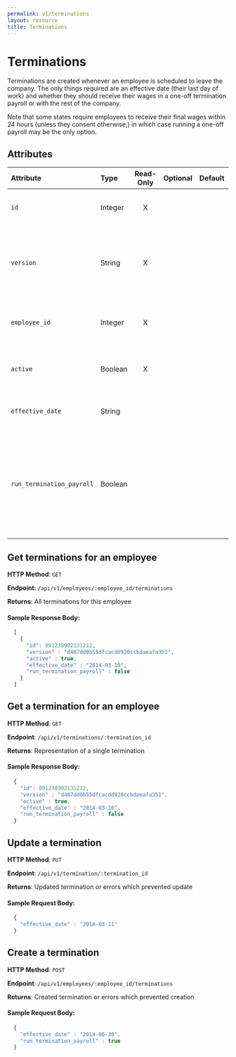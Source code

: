 ```yaml
---
permalink: v1/terminations
layout: resource
title: Terminations
---
```


# Terminations

Terminations are created whenever an employee is scheduled to leave the company. The only things required are an effective date (their last day of work) and whether they should receive their wages in a one-off termination payroll or with the rest of the company.

Note that some states require employees to receive their final wages within 24 hours (unless they consent otherwise,) in which case running a one-off payroll may be the only option.

## Attributes

| Attribute                     | Type              | Read-Only | Optional | Default | Description
| :----------                   |:-------------     |:---------:|:--------:|:--------|:-------------
| `id`                          | Integer           |     X     |          |         | the unique identifier of this termination
| `version`                     | String            |     X     |          |         | version of this object. See <a href="/v1/considerations/versioning/">the versioning documentation</a> for a more in depth explaination of versions
| `employee_id`                 | Integer           |     X     |          |         | id of the employee to which this information is attached
| `active`                      | Boolean           |     X     |          |         | whether the employee's termination has gone into effect.
| `effective_date`              | String            |           |          |         | the employee's last day of work
| `run_termination_payroll`     | Boolean           |           |          |         | if true, employee will recieve their last, prorated wages via an offcycle payroll. If false, they will recieve their final wages with the rest of the company


## Get terminations for an employee

**HTTP Method**: `GET`

**Endpoint**: `/api/v1/employees/:employee_id/terminations`

**Returns**: All terminations for this employee

#### Sample Response Body:

```javascript
  [
    {
      "id": 891238902131212,
      "version" : "d487dd0b55dfcacdd920ccbdaeafa351",
      "active" : true,
      "effective_date" : "2014-03-10",
      "run_termination_payroll" : false
    }
  ]
```

## Get a termination for an employee

**HTTP Method**: `GET`

**Endpoint**: `/api/v1/terminations/:termination_id`

**Returns**: Representation of a single termination

#### Sample Response Body:

```javascript
  {
    "id": 891238902131212,
    "version" : "d487dd0b55dfcacdd920ccbdaeafa351",
    "active" : true,
    "effective_date" : "2014-03-10",
    "run_termination_payroll" : false
  }
```

## Update a termination

**HTTP Method**: `PUT`

**Endpoint**: `/api/v1/termination/:termination_id`

**Returns**: Updated termination or errors which prevented update

#### Sample Request Body:

```javascript
  {
    "effective_date" : "2014-03-11"
  }
```

## Create a termination

**HTTP Method**: `POST`

**Endpoint**: `/api/v1/employees/:employee_id/terminations`

**Returns**: Created termination or errors which prevented creation

#### Sample Request Body:

```javascript
  {
    "effective_date" : "2014-06-30",
    "run_termination_payroll" : true
  }
```
